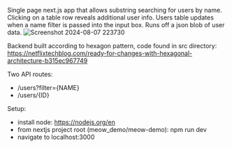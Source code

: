 Single page next.js app that allows substring searching for users by name.
Clicking on a table row reveals additional user info.
Users table updates when a name filter is passed into the input box.
Runs off a json blob of user data.
![Screenshot 2024-08-07 223730](https://github.com/user-attachments/assets/59937275-2390-44a2-b1df-7f4953c3a1ce)



Backend built according to hexagon pattern, code found in src directory:
https://netflixtechblog.com/ready-for-changes-with-hexagonal-architecture-b315ec967749

Two API routes:
 - /users?filter={NAME}
 - /users/{ID}

Setup:
- install node: https://nodejs.org/en
- from nextjs project root (meow_demo/meow-demo): npm run dev
- navigate to localhost:3000
